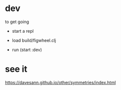 

# dev 
to get going

* start a repl

* load build/figwheel.clj

* run (start :dev)

# see it
https://davesann.github.io/other/symmetries/index.html

